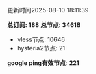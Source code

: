 更新时间2025-08-10 18:11:39

**总订阅: 188**
**总节点: 34618**
- vless节点: 10646
- hysteria2节点: 21

**google ping有效节点: 221**
